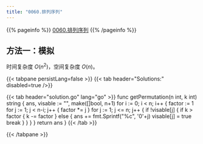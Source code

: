```yaml
---
title: "0060.排列序列"
---
```


{{% pageinfo %}}
[0060.排列序列](https://leetcode.cn/problems/permutation-sequence/)
{{% /pageinfo %}}

## 方法一：模拟

时间复杂度 $O(n^2)$，空间复杂度 $O(n)$。

{{< tabpane persistLang=false >}}
{{< tab header="Solutions:" disabled=true />}}

{{< tab header="solution.go" lang="go" >}}
func getPermutation(n int, k int) string {
	ans, visable := "", make([]bool, n+1)
	for i := 0; i < n; i++ {
		factor := 1
		for j := 1; j < n-i; j++ {
			factor *= j
		}
		for j := 1; j <= n; j++ {
			if !visable[j] {
				if k > factor {
					k -= factor
				} else {
					ans += fmt.Sprintf("%c", '0'+j)
					visable[j] = true
					break
				}
			}
		}
	}
	return ans
}
{{< /tab >}}

{{< /tabpane >}}
